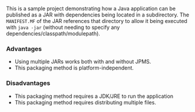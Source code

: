 This is a sample project demonstrating how a Java application can be published as a JAR with dependencies being located in a subdirectory.
The `MANIFEST.MF` of the JAR references that directory to allow it being executed with `java -jar` (without needing to specify any dependencies/classpath/modulepath).

### Advantages

- Using multiple JARs works both with and without JPMS.
- This packaging method is platform-independent.

### Disadvantages

- This packaging method requires a JDK/JRE to run the application
- This packaging method requires distributing multiple files.